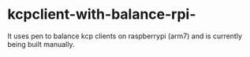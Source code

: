 # kcpclient-with-balance-rpi-
It uses pen to balance kcp clients on raspberrypi (arm7) and is currently being built manually.
